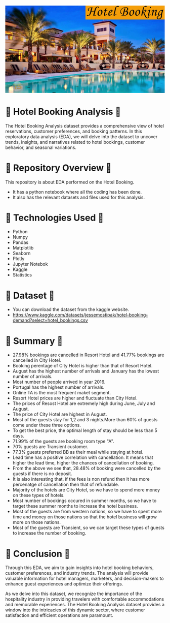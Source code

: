 ![Image Alt Text](https://github.com/GayasuddinMohd/Hotel-Booking-Analysis/blob/main/Hotel%20Booking%20Image.jpeg?raw=true)

# 🌸  Hotel Booking Analysis  🌸
The Hotel Booking Analysis dataset provides a comprehensive view of hotel reservations, customer preferences, and booking patterns. In this exploratory data analysis (EDA), we will delve into the dataset to uncover trends, insights, and narratives related to hotel bookings, customer behavior, and seasonal variations.

# 🌸  Repository Overview  🌸
This repository is about EDA performed on the Hotel Booking.
   - It has a python notebook where all the coding has been done.
   - It also has the relevant datasets and files used for this analysis.

# 🌸  Technologies Used  🌸
* Python
* Numpy
* Pandas
* Matplotlib
* Seaborn
* Plotly
* Jupyter Notebok
* Kaggle
* Statistics

# 🌸  Dataset  🌸
* You can download the dataset from the kaggle website.
* https://www.kaggle.com/datasets/jessemostipak/hotel-booking-demand?select=hotel_bookings.csv

# 🌸  Summary  🌸
* 27.98% bookings are cancelled in Resort Hotel and 41.77% bookings are cancelled in City Hotel.
* Booking perentage of City Hotel is higher than that of Resort Hotel.
* August has the highest number of arrivals and January has the lowest number of arrivals.
* Most number of people arrived in year 2016.
* Portugal has the highest number of arrivals.
* Online TA is the most frequent maket segment.
* Resort Hotel prices are higher and fluctuate than City Hotel.
* The prices of Resost Hotel are extremely high during June, July and August.
* The price of City Hotel are highest in August.
* Most of the guests stay for 1,2 and 3 nights.More than 60% of guests come under these three options.
* To get the best price, the optimal length of stay should be less than 5 days.
* 71.99% of the guests are booking room type "A".
* 70% guests are Transient customer.
* 77.3% guests preferred BB as their meal while staying at hotel.
* Lead time has a positive correlation with cancellation. It means that higher the lead time, higher the chances of cancellation of booking.
* From the above we see that, 28.48% of booking were cancelled by the guests if there is no deposit.
* It is also interesting that, if the fees is non refund then it has more percenatge of cancellation then that of refundable.
* Majority of the hotels are City Hotel, so we have to spend more money on these types of hotels.
* Most number of bookings occured in summer months, so we have to target these summer months to increase the hotel business.
* Most of the guests are from western nations, so we have to spent more time and money on those nations so that the hotel business will grow more on those nations.
* Most of the guests are Transient, so we can target these types of guests to increase the number of booking.

# 🌸  Conclusion  🌸
Through this EDA, we aim to gain insights into hotel booking behaviors, customer preferences, and industry trends. The analysis will provide valuable information for hotel managers, marketers, and decision-makers to enhance guest experiences and optimize their offerings.

As we delve into this dataset, we recognize the importance of the hospitality industry in providing travelers with comfortable accommodations and memorable experiences. The Hotel Booking Analysis dataset provides a window into the intricacies of this dynamic sector, where customer satisfaction and efficient operations are paramount.




